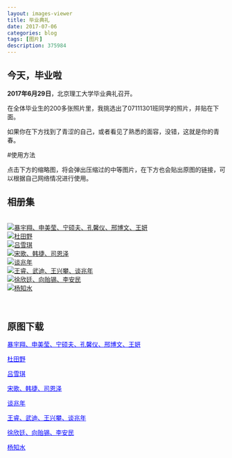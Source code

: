 ```yaml
---
layout: images-viewer
title: 毕业典礼
date: 2017-07-06
categories: blog
tags: [图片]
description: 375984
---
```


## 今天，毕业啦

<b>2017年6月29日</b>，北京理工大学毕业典礼召开。

在全体毕业生的200多张照片里，我挑选出了07111301班同学的照片，并贴在下面。

如果你在下方找到了青涩的自己，或者看见了熟悉的面容，没错，这就是你的青春。

#使用方法

点击下方的缩略图，将会弹出压缩过的中等图片，在下方也会贴出原图的链接，可以根据自己网络情况进行使用。

## 相册集

<br />

<div class="gallery">
	<div><a href="http://os5h88ibe.bkt.clouddn.com/07111301/06.29_ceremony/hr/BaoYuxiang_ShenMeiying_NingShuofu_KongXinyi_XingBowen_WangYan.jpg"><img src="http://os5h88ibe.bkt.clouddn.com/07111301/06.29_ceremony/lr/BaoYuxiang_ShenMeiying_NingShuofu_KongXinyi_XingBowen_WangYan.jpg" />暴宇翔、申美莹、宁硕夫、孔馨仪、邢博文、王妍</a></div>
	<div><a href="http://oso00lm7b.bkt.clouddn.com/07111301/06.29_ceremony/hr/DuTianye.jpg"><img src="http://oso00lm7b.bkt.clouddn.com/07111301/06.29_ceremony/lr/DuTianye.jpg" />杜田野</a></div>
	<div><a href="http://os5h88ibe.bkt.clouddn.com/07111301/06.29_ceremony/hr/LvXueqi.jpg"><img src="http://os5h88ibe.bkt.clouddn.com/07111301/06.29_ceremony/lr/LvXueqi.jpg" />吕雪琪</a></div>
	<div><a href="http://oso00lm7b.bkt.clouddn.com/07111301/06.29_ceremony/hr/SongGe_HanJie_SiEnze.jpg"><img src="http://oso00lm7b.bkt.clouddn.com/07111301/06.29_ceremony/lr/SongGe_HanJie_SiEnze.jpg" />宋歌、韩捷、司恩泽</a></div>
	<div><a href="http://os5h88ibe.bkt.clouddn.com/07111301/06.29_ceremony/hr/TanZhaonian.jpg"><img src="http://os5h88ibe.bkt.clouddn.com/07111301/06.29_ceremony/lr/TanZhaonian.jpg" />谈兆年</a></div>
	<div><a href="http://oso00lm7b.bkt.clouddn.com/07111301/06.29_ceremony/hr/WangRui_WuDi_WangXingpan_TanZhaonian.jpg"><img src="http://oso00lm7b.bkt.clouddn.com/07111301/06.29_ceremony/lr/WangRui_WuDi_WangXingpan_TanZhaonian.jpg" />王睿、武迪、王兴攀、谈兆年</a></div>
	<div><a href="http://os5h88ibe.bkt.clouddn.com/07111301/06.29_ceremony/hr/XuXinting_XiangYixi_LiAnmin.jpg"><img src="http://os5h88ibe.bkt.clouddn.com/07111301/06.29_ceremony/lr/XuXinting_XiangYixi_LiAnmin.jpg" />徐欣廷、向贻锡、李安民</a></div>
	<div><a href="http://oso00lm7b.bkt.clouddn.com/07111301/06.29_ceremony/hr/YangZhishui.jpg"><img src="http://oso00lm7b.bkt.clouddn.com/07111301/06.29_ceremony/lr/YangZhishui.jpg" />杨知水</a></div>
</div>


<br />
<br />

## 原图下载

<a href="http://os5h88ibe.bkt.clouddn.com/07111301/06.29_ceremony/real/BaoYuxiang_ShenMeiying_NingShuofu_KongXinyi_XingBowen_WangYan.JPG" target="_blank" style="color: blue">暴宇翔、申美莹、宁硕夫、孔馨仪、邢博文、王妍</a>

<a href="http://oso00lm7b.bkt.clouddn.com/07111301/06.29_ceremony/real/DuTianye.JPG" target="_blank" style="color: blue">杜田野</a>

<a href="http://os5h88ibe.bkt.clouddn.com/07111301/06.29_ceremony/real/LvXueqi.JPG" target="_blank" style="color: blue">吕雪琪</a>

<a href="http://oso00lm7b.bkt.clouddn.com/07111301/06.29_ceremony/real/SongGe_HanJie_SiEnze.JPG" target="_blank" style="color: blue">宋歌、韩捷、司恩泽</a>

<a href="http://os5h88ibe.bkt.clouddn.com/07111301/06.29_ceremony/real/TanZhaonian.JPG" target="_blank" style="color: blue">谈兆年</a>

<a href="http://oso00lm7b.bkt.clouddn.com/07111301/06.29_ceremony/real/WangRui_WuDi_WangXingpan_TanZhaonian.JPG" target="_blank" style="color: blue">王睿、武迪、王兴攀、谈兆年</a>

<a href="http://os5h88ibe.bkt.clouddn.com/07111301/06.29_ceremony/real/XuXinting_XiangYixi_LiAnmin.JPG" target="_blank" style="color: blue">徐欣廷、向贻锡、李安民</a>

<a href="http://oso00lm7b.bkt.clouddn.com/07111301/06.29_ceremony/real/YangZhishui.JPG" target="_blank" style="color: blue">杨知水</a>
